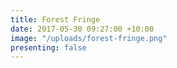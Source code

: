 ```yaml
---
title: Forest Fringe
date: 2017-05-30 09:27:00 +10:00
image: "/uploads/forest-fringe.png"
presenting: false
---
```


